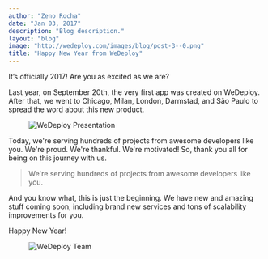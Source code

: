 ```yaml
---
author: "Zeno Rocha"
date: "Jan 03, 2017"
description: "Blog description."
layout: "blog"
image: "http://wedeploy.com/images/blog/post-3--0.png"
title: "Happy New Year from WeDeploy"
---
```


<article>

It’s officially 2017! Are you as excited as we are?

Last year, on September 20th, the very first app was created on WeDeploy. After that, we went to Chicago, Milan, London, Darmstad, and São Paulo to spread the word about this new product.

<figure>
	<img src="../images/blog/post-3--0.png" alt="WeDeploy Presentation">
</figure>

Today, we're serving hundreds of projects from awesome developers like you. We're proud. We're thankful. We're motivated! So, thank you all for being on this journey with us.

> We're serving hundreds of projects from awesome developers like you.

And you know what, this is just the beginning. We have new and amazing stuff coming soon, including brand new services and tons of scalability improvements for you.

Happy New Year!

<figure>
	<img src="../images/blog/post-3--1.png" alt="WeDeploy Team">
</figure>

</article>
